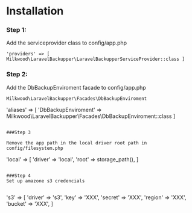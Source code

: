 # Installation

### Step 1:

Add the serviceprovider class to config/app.php

```
'providers' => [ Milkwood\LaravelBackupper\LaravelBackupperServiceProvider::class ]
```

### Step 2:

Add the DbBackupEnviroment facade to config/app.php

```
Milkwood\LaravelBackupper\Facades\DbBackupEnviroment
```
'aliases' => [ 'DbBackupEnviroment' => Milkwood\LaravelBackupper\Facades\DbBackupEnviroment::class ]
```

###Step 3

Remove the app path in the local driver root path in config/filesystem.php

```
'local' => [
    'driver' => 'local',
    'root'   => storage_path(),
]
```

###Step 4
Set up amazone s3 credencials


```
's3' => [
    'driver' => 's3',
    'key'    => 'XXX',
    'secret' => 'XXX',
    'region' => 'XXX',
    'bucket' => 'XXX',
]
```